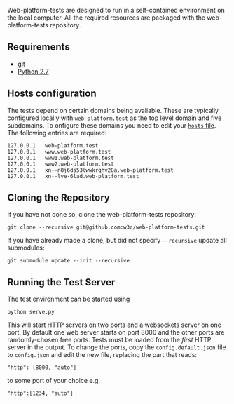Web-platform-tests are designed to run in a self-contained environment
on the local computer. All the required resources are packaged with
the web-platform-tests repository.

## Requirements

 * [git](http://git-scm.com/)
 * [Python 2.7](http://python.org)

## Hosts configuration

The tests depend on certain domains being avaliable. These are
typically configured locally with `web-platform.test` as the top level
domain and five subdomains. To onfigure these domains you need to edit
your
[`hosts` file](http://en.wikipedia.org/wiki/Hosts_%28file%29%23Location_in_the_file_system). The
following entries are required:

```
127.0.0.1	web-platform.test
127.0.0.1	www.web-platform.test
127.0.0.1	www1.web-platform.test
127.0.0.1	www2.web-platform.test
127.0.0.1	xn--n8j6ds53lwwkrqhv28a.web-platform.test
127.0.0.1	xn--lve-6lad.web-platform.test
```

## Cloning the Repository

If you have not done so, clone the web-platform-tests repository:

    git clone --recursive git@github.com:w3c/web-platform-tests.git

If you have already made a clone, but did not specify `--recursive`
update all submodules:

    git submodule update --init --recursive

## Running the Test Server

The test environment can be started using

    python serve.py

This will start HTTP servers on two ports and a websockets server on
one port. By default one web server starts on port 8000 and the other
ports are randomly-chosen free ports. Tests must be loaded from the
*first* HTTP server in the output. To change the ports, copy the
`config.default.json` file to `config.json` and edit the new file,
replacing the part that reads:

```
"http": [8000, "auto"]
```

to some port of your choice e.g.

```
"http":[1234, "auto"]
```
